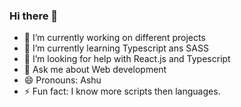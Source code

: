 ### Hi there 👋

- 🔭 I’m currently working on different projects
- 🌱 I’m currently learning Typescript ans SASS
- 🤔 I’m looking for help with React.js and Typescript
- 💬 Ask me about Web development
- 😄 Pronouns: Ashu
- ⚡ Fun fact: I know more scripts then languages.
<!---
### Spotify Playing 🎧

<img src="https://novatorem-two-beta.vercel.app/api/spotify-playing" alt="Ashutosh Kumar Spotify Playing" width="350" />

(https://open.spotify.com/user/31h3qxb347auzqvmoorjke24cgum)

--->
